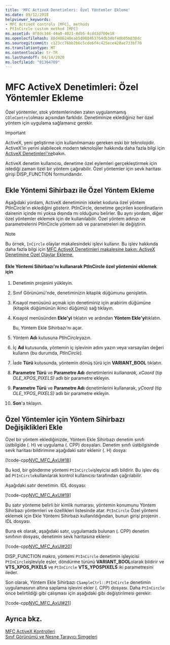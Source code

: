 ```yaml
---
title: 'MFC ActiveX Denetimleri: Özel Yöntemler Ekleme'
ms.date: 09/12/2018
helpviewer_keywords:
- MFC ActiveX controls [MFC], methods
- PtInCircle custom method [MFC]
ms.assetid: 8f8dc344-44a0-4021-8db5-4cdd3d700e18
ms.openlocfilehash: 88d486248eab5d980463764db34bf40b05b830dc
ms.sourcegitcommit: c123cc76bb2b6c5cde6f4c425ece420ac733bf70
ms.translationtype: MT
ms.contentlocale: tr-TR
ms.lasthandoff: 04/14/2020
ms.locfileid: "81364709"
---
```

# <a name="mfc-activex-controls-adding-custom-methods"></a>MFC ActiveX Denetimleri: Özel Yöntemler Ekleme

Özel yöntemler, stok yöntemlerinden zaten uygulanmamış `COleControl`olması açısından farklıdır. Denetiminize eklediğiniz her özel yöntem için uygulama sağlamanız gerekir.

>[!IMPORTANT]
> ActiveX, yeni geliştirme için kullanılmaması gereken eski bir teknolojidir. ActiveX'in yerini alabilecek modern teknolojiler hakkında daha fazla bilgi için [ActiveX Denetimleri'ne](activex-controls.md)bakın.

ActiveX denetim kullanıcısı, denetime özel eylemleri gerçekleştirmek için istediği zaman özel bir yöntem çağırabilir. Özel yöntemler için sevk haritası girişi DISP_FUNCTION formundandır.

## <a name="adding-a-custom-method-with-the-add-method-wizard"></a><a name="_core_adding_a_custom_method_with_classwizard"></a>Ekle Yöntemi Sihirbazı ile Özel Yöntem Ekleme

Aşağıdaki yordam, ActiveX denetiminin iskelet koduna özel yöntem PtInCircle'ın eklediğini gösterir. PtInCircle, denetime geçirilen koordinatların dairenin içinde mi yoksa dışında mı olduğunu belirler. Bu aynı yordam, diğer özel yöntemler eklemek için de kullanılabilir. Özel yöntem adınızı ve parametrelerini PtInCircle yöntem adı ve parametreleri ile değiştirin.

> [!NOTE]
> Bu örnek, `InCircle` olaylar makalesindeki işlevi kullanır. Bu işlev hakkında daha fazla bilgi için [MFC ActiveX Denetimleri makalesine bakın: ActiveX Denetimine Özel Olaylar Ekleme.](../mfc/mfc-activex-controls-adding-custom-events.md)

#### <a name="to-add-the-ptincircle-custom-method-using-the-add-method-wizard"></a>Ekle Yöntemi Sihirbazı'nı kullanarak PtInCircle özel yöntemini eklemek için

1. Denetimin projesini yükleyin.

1. Sınıf Görünümü'nde, denetiminizin kitaplık düğümunu genişletin.

1. Kısayol menüsünü açmak için denetiminiz için arabirim düğümüne (kitaplık düğümünün ikinci düğümü) sağ tıklayın.

1. Kısayol menüsünden **Ekle'yi** tıklatın ve ardından **Yöntem Ekle'yi**tıklatın.

   Bu, Yöntem Ekle Sihirbazı'nı açar.

1. Yöntem **Adı** kutusuna *PtInCircle*yazın.

1. İç **Ad** kutusunda, yöntemin iç işlevinin adını yazın veya varsayılan değeri kullanın (bu durumda, *PtInCircle).*

1. İade **Türü** kutusunda, yöntemin dönüş türü için **VARIANT_BOOL** tıklatın.

1. **Parametre Türü** ve **Parametre Adı** denetimlerini *kullanarak, xCoord* (tip *OLE_XPOS_PIXELS)* adlı bir parametre ekleyin.

1. **Parametre Türü** ve **Parametre Adı** denetimlerini kullanarak, *yCoord* (tip *OLE_YPOS_PIXELS)* adlı bir parametre ekleyin.

1. **Son**'a tıklayın.

## <a name="add-method-wizard-changes-for-custom-methods"></a><a name="_core_classwizard_changes_for_custom_methods"></a>Özel Yöntemler için Yöntem Sihirbazı Değişiklikleri Ekle

Özel bir yöntem eklediğinizde, Yöntem Ekle Sihirbazı denetim sınıfı üstbilgide (. H) ve uygulama (. CPP) dosyaları. Denetim sınıfı üstbilgisinde sevk haritası bildirimine aşağıdaki satır eklenir (. H) dosya:

[!code-cpp[NVC_MFC_AxUI#18](../mfc/codesnippet/cpp/mfc-activex-controls-adding-custom-methods_1.h)]

Bu kod, bir gönderme yöntemi `PtInCircle`işleyicisi adlı bildirir. Bu işlev dış ad `PtInCircle`kullanılarak kontrol kullanıcısı tarafından çağrılabilir.

Aşağıdaki satır denetimin. IDL dosyası:

[!code-cpp[NVC_MFC_AxUI#19](../mfc/codesnippet/cpp/mfc-activex-controls-adding-custom-methods_2.idl)]

Bu satır yönteme belirli bir kimlik numarası, yöntemin konumunu Yöntem Sihirbazı yöntemleri ve özellikleri listesinde atar. `PtInCircle` Özel yöntemi eklemek için Ekle Yöntemi Sihirbazı kullanıldığından, bunun girişi projenin . IDL dosyası.

Buna ek olarak, aşağıdaki satır, uygulamada bulunan (. CPP) denetim sınıfının dosyası, denetimin sevk haritasına eklenir:

[!code-cpp[NVC_MFC_AxUI#20](../mfc/codesnippet/cpp/mfc-activex-controls-adding-custom-methods_3.cpp)]

DISP_FUNCTION makro, yöntemi `PtInCircle` denetimin işleyicisi `PtInCircle`işleviyle eşler, döndürme türünü **VARIANT_BOOL**olarak bildirir ve **VTS_XPOS_PIXELS** ve `PtInCircle` **VTS_YPOSPIXELS** iki parametresini ileder.

Son olarak, Yöntem Ekle Sihirbazı `CSampleCtrl::PtInCircle` denetimin uygulamasının altına saplama işlevini ekler (. CPP) dosyası. Daha `PtInCircle` önce belirtildiği gibi çalışması için aşağıdaki gibi değiştirilmesi gerekir:

[!code-cpp[NVC_MFC_AxUI#21](../mfc/codesnippet/cpp/mfc-activex-controls-adding-custom-methods_4.cpp)]

## <a name="see-also"></a>Ayrıca bkz.

[MFC ActiveX Kontrolleri](../mfc/mfc-activex-controls.md)<br/>
[Sınıf Görünümü ve Nesne Tarayıcı Simgeleri](/visualstudio/ide/class-view-and-object-browser-icons)

